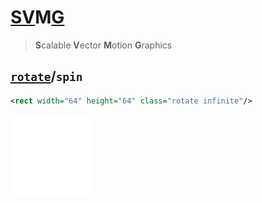 [SV][svg]M[G][svg]
==================
> **S**calable **V**ector **M**otion **G**raphics


## [`rotate`]/`spin`
~~~ svg
<rect width="64" height="64" class="rotate infinite"/>
~~~
<img src="rotate-infinite.svg"/>


[svg]:        https://developer.mozilla.org/docs/Web/SVG
[`rotate`]:   https://developer.mozilla.org/docs/Web/CSS/rotate
